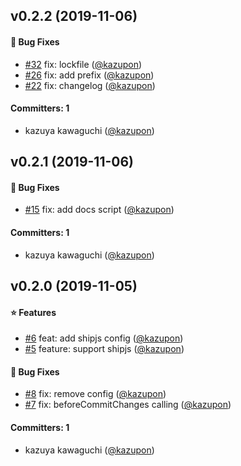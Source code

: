 
## v0.2.2 (2019-11-06)

#### :bug: Bug Fixes
* [#32](https://github.com/kazupon/sandbox-lerna-changelog/pull/32) fix: lockfile ([@kazupon](https://github.com/kazupon))
* [#26](https://github.com/kazupon/sandbox-lerna-changelog/pull/26) fix: add prefix ([@kazupon](https://github.com/kazupon))
* [#22](https://github.com/kazupon/sandbox-lerna-changelog/pull/22) fix: changelog ([@kazupon](https://github.com/kazupon))

#### Committers: 1
- kazuya kawaguchi ([@kazupon](https://github.com/kazupon))

## v0.2.1 (2019-11-06)

#### :bug: Bug Fixes
* [#15](https://github.com/kazupon/sandbox-lerna-changelog/pull/15) fix: add docs script ([@kazupon](https://github.com/kazupon))

#### Committers: 1
- kazuya kawaguchi ([@kazupon](https://github.com/kazupon))

## v0.2.0 (2019-11-05)

#### :star: Features
* [#6](https://github.com/kazupon/sandbox-lerna-changelog/pull/6) feat: add shipjs config ([@kazupon](https://github.com/kazupon))
* [#5](https://github.com/kazupon/sandbox-lerna-changelog/pull/5) feature: support shipjs ([@kazupon](https://github.com/kazupon))

#### :bug: Bug Fixes
* [#8](https://github.com/kazupon/sandbox-lerna-changelog/pull/8) fix: remove config ([@kazupon](https://github.com/kazupon))
* [#7](https://github.com/kazupon/sandbox-lerna-changelog/pull/7) fix: beforeCommitChanges calling ([@kazupon](https://github.com/kazupon))

#### Committers: 1
- kazuya kawaguchi ([@kazupon](https://github.com/kazupon))
